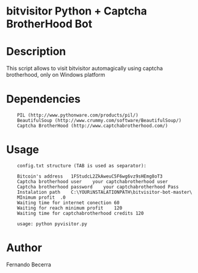 bitvisitor Python + Captcha BrotherHood Bot
======================================

Description
===========
This script allows to visit bitvisitor automagically using captcha brotherhood, only on Windows platform

Dependencies
=====
		PIL (http://www.pythonware.com/products/pil/)
		BeautifulSoup (http://www.crummy.com/software/BeautifulSoup/)
		Captcha BrotherHood (http://www.captchabrotherhood.com/)

Usage
=====
		config.txt structure (TAB is used as separator):

		Bitcoin's address	1FStudcL2ZkAweuC5F6wg6vz9sHEmg8oT3
		Captcha brotherhood user	your captchabrotherhood user
		Captcha brotherhood password	your captchabrotherhood Pass	
		Instalation path	C:\YOURiNSTALATIONPATH\bitvisitor-bot-master\
		MInimum profit	.0
		Waiting time for internet conection	60
		Waiting for reach minimum profit	120
		Waiting time for captchabrotherhood credits	120
		
		usage: python pyvisitor.py 

Author
======
Fernando Becerra
